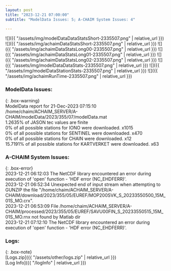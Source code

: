 ```yaml
---
layout: post
title: "2023-12-21 07:00:00"
subtitle: "ModelData Issues: 5; A-CHAIM System Issues: 4"

---
```


![]({{ "/assets/img/modelDataDataStatsShort-2335507.png" | relative_url }})
![]({{ "/assets/img/achaimDataStatsShort-2335507.png" | relative_url }})
![]({{ "/assets/img/achaimDataStatsLong00-2335507.png" | relative_url }})
![]({{ "/assets/img/achaimDataStatsLong01-2335507.png" | relative_url }})
![]({{ "/assets/img/achaimDataStatsLong02-2335507.png" | relative_url }})
![]({{ "/assets/img/modelDataDataStats-2335507.png" | relative_url }})
![]({{ "/assets/img/modelDataStationStats-2335507.png" | relative_url }})
![]({{ "/assets/img/achaimRunTime-2335507.png" | relative_url }})


### ModelData Issues:  
  
{: .box-warning}  
 ModelData report for 21-Dec-2023 07:15:10   
 /home/chaim/ACHAIM_SERVER/A-CHAIM/modelData/2023/355/07/modelData.mat   
 1.2635% of JASON tec values are finite   
 0% of all possible stations for IONO were downloaded. x1015   
 0% of all possible stations for SENTINEL were downloaded. x470   
 0% of all possible stations for CHAIN were downloaded. x12   
 15.7191% of all possible stations for KARTVERKET were downloaded. x63   
  
### A-CHAIM System Issues:  
  
{: .box-error}  
2023-12-21 06:12:03 The NetCDF library encountered an error during execution of 'open' function - 'HDF error (NC_EHDFERR)'.  
2023-12-21 06:52:34 Unexpected end of input stream when attempting to GUNZIP the file "/home/chaim/ACHAIM_SERVER/A-CHAIM/download/2023/355/05/EUREF/MOP200SVK_S_20233550500_15M_01S_MO.crx".  
2023-12-21 06:53:09 File /home/chaim/ACHAIM_SERVER/A-CHAIM/processed/2023/355/05/EUREF/SAVU00FIN_S_20233550515_15M_01S_MO.rnx not found by Matlab dir  
2023-12-21 07:12:10 The NetCDF library encountered an error during execution of 'open' function - 'HDF error (NC_EHDFERR)'.  

### Logs:  
  
{: .box-note}  
[Logs.zip]({{ "/assets/other/logs.zip" | relative_url }})  
[Log Info]({{ "/logInfo" | relative_url }})  
